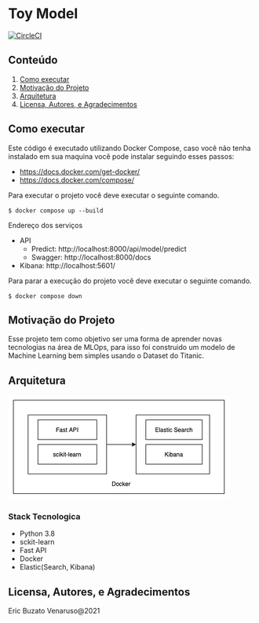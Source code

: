 # Toy Model
[![CircleCI](https://circleci.com/gh/ericvenarusso/toy_model/tree/main.svg?style=svg)](https://circleci.com/gh/ericvenarusso/toy_model/tree/main)

## Conteúdo
1. [Como executar](#installation)
2. [Motivação do Projeto](#motivation)
3. [Arquitetura](#arquitecture)
4. [Licensa, Autores, e Agradecimentos](#licensing)

## Como executar <a name="installation"></a>
Este código é executado utilizando Docker Compose, caso você não tenha instalado em sua maquina você pode instalar seguindo esses passos:
* https://docs.docker.com/get-docker/
* https://docs.docker.com/compose/

Para executar o projeto você deve executar o seguinte comando.

```console
$ docker compose up --build
```

Endereço dos serviços
* API
    * Predict: http://localhost:8000/api/model/predict
    * Swagger: http://localhost:8000/docs
* Kibana: http://localhost:5601/

Para parar a execução do projeto você deve executar o seguinte comando.

```console
$ docker compose down
```

## Motivação do Projeto <a name="motivation"></a>
Esse projeto tem como objetivo ser uma forma de aprender novas tecnologias na área de MLOps, para isso foi construido um modelo de Machine Learning bem simples usando o Dataset do Titanic.

## Arquitetura <a name="arquitecture"></a>
<img src="images/arquitetura.png">

### Stack Tecnologica
* Python 3.8
* sckit-learn
* Fast API
* Docker
* Elastic(Search, Kibana)

## Licensa, Autores, e Agradecimentos <a name="licensing"></a>
Eric Buzato Venaruso@2021